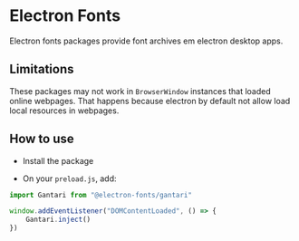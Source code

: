 # Electron Fonts

Electron fonts packages provide font archives em electron desktop apps.

## Limitations

These packages may not work in `BrowserWindow` instances that loaded online webpages. That happens because electron by default not allow load local resources in webpages.

## How to use

* Install the package

* On your `preload.js`, add:

```ts
import Gantari from "@electron-fonts/gantari"

window.addEventListener("DOMContentLoaded", () => {
    Gantari.inject()
})
```